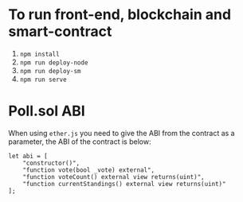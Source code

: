 # To run front-end, blockchain and smart-contract
1. `npm install` 
2. `npm run deploy-node`
3. `npm run deploy-sm`
4. `npm run serve`

# Poll.sol ABI

When using `ether.js` you need to give the ABI from the contract as a parameter, the ABI of the contract is below:
```
let abi = [
    "constructor()",
    "function vote(bool _vote) external",
    "function voteCount() external view returns(uint)",
    "function currentStandings() external view returns(uint)"
];
```
